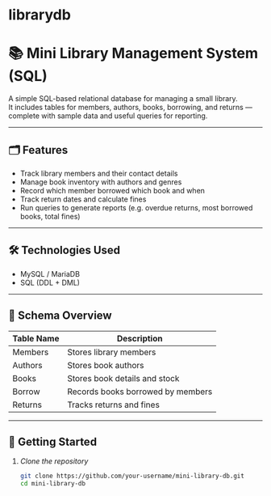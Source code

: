 # librarydb
# 📚 Mini Library Management System (SQL)

A simple SQL-based relational database for managing a small library.  
It includes tables for members, authors, books, borrowing, and returns — complete with sample data and useful queries for reporting.

---

## 🗂 Features

- Track library members and their contact details
- Manage book inventory with authors and genres
- Record which member borrowed which book and when
- Track return dates and calculate fines
- Run queries to generate reports (e.g. overdue returns, most borrowed books, total fines)

---

## 🛠 Technologies Used

- MySQL / MariaDB
- SQL (DDL + DML)

---

## 📄 Schema Overview

| Table Name | Description |
|------------|-------------|
| Members  | Stores library members |
| Authors  | Stores book authors |
| Books    | Stores book details and stock |
| Borrow   | Records books borrowed by members |
| Returns  | Tracks returns and fines |

---

## 🚀 Getting Started

1. *Clone the repository*
   ```bash
   git clone https://github.com/your-username/mini-library-db.git
   cd mini-library-db
